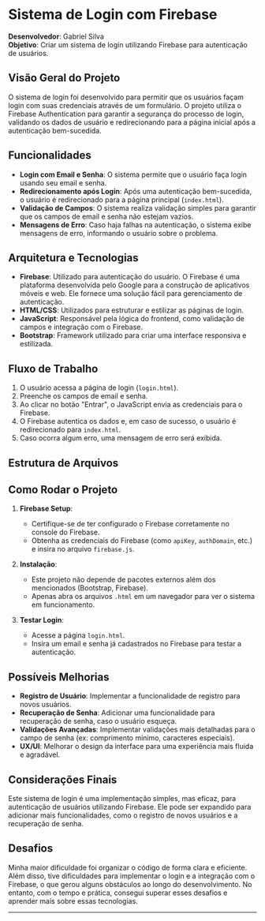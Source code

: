 # Sistema de Login com Firebase

**Desenvolvedor**: Gabriel Silva  
**Objetivo**: Criar um sistema de login utilizando Firebase para autenticação de usuários.

## Visão Geral do Projeto
O sistema de login foi desenvolvido para permitir que os usuários façam login com suas credenciais através de um formulário. O projeto utiliza o Firebase Authentication para garantir a segurança do processo de login, validando os dados de usuário e redirecionando para a página inicial após a autenticação bem-sucedida.

## Funcionalidades
- **Login com Email e Senha**: O sistema permite que o usuário faça login usando seu email e senha.
- **Redirecionamento após Login**: Após uma autenticação bem-sucedida, o usuário é redirecionado para a página principal (`index.html`).
- **Validação de Campos**: O sistema realiza validação simples para garantir que os campos de email e senha não estejam vazios.
- **Mensagens de Erro**: Caso haja falhas na autenticação, o sistema exibe mensagens de erro, informando o usuário sobre o problema.

## Arquitetura e Tecnologias
- **Firebase**: Utilizado para autenticação do usuário. O Firebase é uma plataforma desenvolvida pelo Google para a construção de aplicativos móveis e web. Ele fornece uma solução fácil para gerenciamento de autenticação.
- **HTML/CSS**: Utilizados para estruturar e estilizar as páginas de login.
- **JavaScript**: Responsável pela lógica do frontend, como validação de campos e integração com o Firebase.
- **Bootstrap**: Framework utilizado para criar uma interface responsiva e estilizada.

## Fluxo de Trabalho
1. O usuário acessa a página de login (`login.html`).
2. Preenche os campos de email e senha.
3. Ao clicar no botão "Entrar", o JavaScript envia as credenciais para o Firebase.
4. O Firebase autentica os dados e, em caso de sucesso, o usuário é redirecionado para `index.html`.
5. Caso ocorra algum erro, uma mensagem de erro será exibida.

## Estrutura de Arquivos


## Como Rodar o Projeto
1. **Firebase Setup**: 
   - Certifique-se de ter configurado o Firebase corretamente no console do Firebase.
   - Obtenha as credenciais do Firebase (como `apiKey`, `authDomain`, etc.) e insira no arquivo `firebase.js`.

2. **Instalação**:
   - Este projeto não depende de pacotes externos além dos mencionados (Bootstrap, Firebase).
   - Apenas abra os arquivos `.html` em um navegador para ver o sistema em funcionamento.

3. **Testar Login**:
   - Acesse a página `login.html`.
   - Insira um email e senha já cadastrados no Firebase para testar a autenticação.

## Possíveis Melhorias
- **Registro de Usuário**: Implementar a funcionalidade de registro para novos usuários.
- **Recuperação de Senha**: Adicionar uma funcionalidade para recuperação de senha, caso o usuário esqueça.
- **Validações Avançadas**: Implementar validações mais detalhadas para o campo de senha (ex: comprimento mínimo, caracteres especiais).
- **UX/UI**: Melhorar o design da interface para uma experiência mais fluida e agradável.

## Considerações Finais
Este sistema de login é uma implementação simples, mas eficaz, para autenticação de usuários utilizando Firebase. Ele pode ser expandido para adicionar mais funcionalidades, como o registro de novos usuários e a recuperação de senha.

## Desafios
Minha maior dificuldade foi organizar o código de forma clara e eficiente. Além disso, tive dificuldades para implementar o login e a integração com o Firebase, o que gerou alguns obstáculos ao longo do desenvolvimento. No entanto, com o tempo e prática, consegui superar esses desafios e aprender mais sobre essas tecnologias.

---

